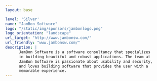 ```yaml
---
layout: base

level: 'Silver'
name: "JamBon Software"
logo: "/static/img/sponsors/jambonlogo.png"
logo_orientation: "landscape"
url_target: "http://www.jambonsw.com/"
url_friendly: "www.jambonsw.com/"
description: |
      JamBon Software is a software consultancy that specializes
      in building beautiful and robust applications. The team at
      JamBon Software is passionate about usability and security,
      and loves building software that provides the user with a
      memorable experience.
---
```

